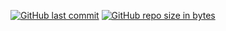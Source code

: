 

 [![GitHub last commit](https://img.shields.io/github/last-commit/bigdargon/hostsVN.svg)](https://github.com/ntson/bbcyymbcyy/commits/master) [![GitHub repo size in bytes](https://img.shields.io/github/repo-size/bigdargon/hostsVN.svg)](https://github.com/ntson/bbcyymbcyy)
